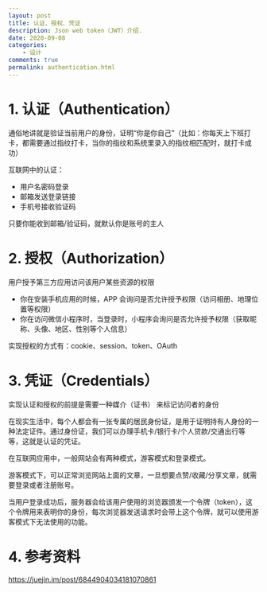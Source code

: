 ```yaml
---
layout: post
title: 认证、授权、凭证
description: Json web token（JWT）介绍.
date: 2020-09-08
categories:
    - 设计
comments: true
permalink: authentication.html
---
```


# 1. 认证（Authentication）

通俗地讲就是验证当前用户的身份，证明“你是你自己”（比如：你每天上下班打卡，都需要通过指纹打卡，当你的指纹和系统里录入的指纹相匹配时，就打卡成功）

互联网中的认证：

- 用户名密码登录
- 邮箱发送登录链接
- 手机号接收验证码

只要你能收到邮箱/验证码，就默认你是账号的主人

# 2. 授权（Authorization）

用户授予第三方应用访问该用户某些资源的权限

- 你在安装手机应用的时候，APP 会询问是否允许授予权限（访问相册、地理位置等权限）
- 你在访问微信小程序时，当登录时，小程序会询问是否允许授予权限（获取昵称、头像、地区、性别等个人信息）

实现授权的方式有：cookie、session、token、OAuth

# 3. 凭证（Credentials）

实现认证和授权的前提是需要一种媒介（证书） 来标记访问者的身份

在现实生活中，每个人都会有一张专属的居民身份证，是用于证明持有人身份的一种法定证件。通过身份证，我们可以办理手机卡/银行卡/个人贷款/交通出行等等，这就是认证的凭证。

在互联网应用中，一般网站会有两种模式，游客模式和登录模式。

游客模式下，可以正常浏览网站上面的文章，一旦想要点赞/收藏/分享文章，就需要登录或者注册账号。

当用户登录成功后，服务器会给该用户使用的浏览器颁发一个令牌（token），这个令牌用来表明你的身份，每次浏览器发送请求时会带上这个令牌，就可以使用游客模式下无法使用的功能。

# 4. 参考资料

https://juejin.im/post/6844904034181070861
